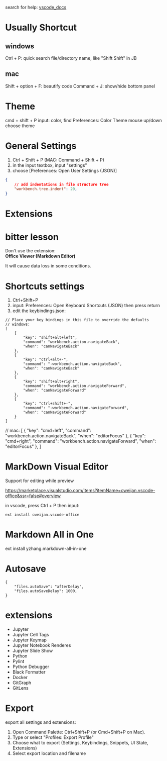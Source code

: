 search for help: [vscode_docs](https://code.visualstudio.com/docs/editor/codebasics)

# Usually Shortcut

## windows
Ctrl + P:  quick search file/directory name, like "Shift Shift" in JB


## mac
Shift + option + F: beautify code
Command + J: show/hide bottom panel


# Theme
cmd + shift + P
input: color, find Preferences: Color Theme
mouse up/down choose theme

# General Settings

1. Ctrl + Shift + P (MAC: Command + Shift + P)
2. in the input textbox, input "settings"
3. choose [Preferences: Open User Settings (JSON)]

```json
{
    // add indentations in file structure tree
    "workbench.tree.indent": 20,
}

```

# Extensions



# bitter lesson
Don't use the extension:   
**Office Viewer (Markdown Editor)**

It will cause data loss in some conditions.


# Shortcuts settings


1. Ctrl+Shift+P
2. input: Preferences: Open Keyboard Shortcuts (JSON)  then press return
3. edit the keybindings.json:

```
// Place your key bindings in this file to override the defaults
// windows:
[
    {
        "key": "shift+alt+left",
        "command": "workbench.action.navigateBack",
        "when": "canNavigateBack"
    },
    {
        "key": "ctrl+alt+-",
        "command": "-workbench.action.navigateBack",
        "when": "canNavigateBack"
    },
    {
        "key": "shift+alt+right",
        "command": "workbench.action.navigateForward",
        "when": "canNavigateForward"
    },
    {
        "key": "ctrl+shift+-",
        "command": "-workbench.action.navigateForward",
        "when": "canNavigateForward"
    }
]
```
// mac:
[
    {
        "key": "cmd+left",
        "command": "workbench.action.navigateBack",
        "when": "editorFocus"
    },
    {
        "key": "cmd+right",
        "command": "workbench.action.navigateForward",
        "when": "editorFocus"
    },
]


# MarkDown Visual Editor

Support for editing while preview

https://marketplace.visualstudio.com/items?itemName=cweijan.vscode-office&ssr=false#overview

in vscode, press Ctrl + P then input:

```
ext install cweijan.vscode-office
```

# Markdown All in One

ext install yzhang.markdown-all-in-one


# Autosave

```
{
    "files.autoSave": "afterDelay",
    "files.autoSaveDelay": 1000,
}
```


# extensions
- Jupyter
- Jupyter Cell Tags
- Jupyter Keymap
- Jupyter Notebook Renderes
- Jupyter Slide Show
- Python
- Pylint
- Python Debugger
- Black Formatter
- Docker
- GitGraph
- GitLens


# Export
export all settings and extensions:
1. Open Command Palette: Ctrl+Shift+P (or Cmd+Shift+P on Mac).
2. Type or select "Profiles: Export Profile"
3. Choose what to export (Settings, Keybindings, Snippets, UI State, Extensions)
4. Select export location and filename
